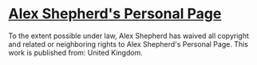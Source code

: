 # [Alex Shepherd's Personal Page](https://alexjshepherd.github.io/)

To the extent possible under law, Alex Shepherd has waived all copyright and related or neighboring rights to Alex Shepherd's Personal Page. This work is published from: United Kingdom.
